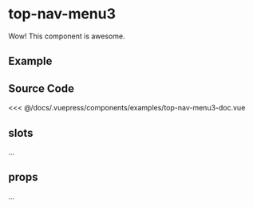 # top-nav-menu3
      
Wow! This component is awesome.

## Example

<Demo componentName="examples-top-nav-menu3-doc" />

## Source Code

<SourceCode>
<<< @/docs/.vuepress/components/examples/top-nav-menu3-doc.vue
</SourceCode>

## slots

...

## props

...
